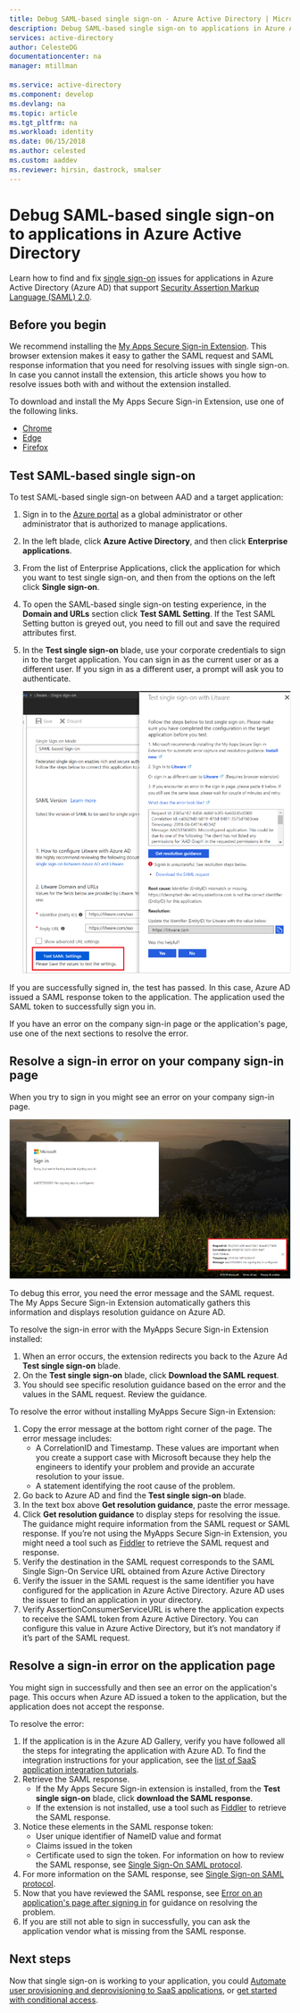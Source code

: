 ```yaml
---
title: Debug SAML-based single sign-on - Azure Active Directory | Microsoft Docs
description: Debug SAML-based single sign-on to applications in Azure Active Directory.
services: active-directory
author: CelesteDG
documentationcenter: na
manager: mtillman

ms.service: active-directory
ms.component: develop
ms.devlang: na
ms.topic: article
ms.tgt_pltfrm: na
ms.workload: identity
ms.date: 06/15/2018
ms.author: celested
ms.custom: aaddev
ms.reviewer: hirsin, dastrock, smalser
---
```


# Debug SAML-based single sign-on to applications in Azure Active Directory

Learn how to find and fix [single sign-on](../manage-apps/what-is-single-sign-on.md) issues for applications in Azure Active Directory (Azure AD) that support [Security Assertion Markup Language (SAML) 2.0](https://en.wikipedia.org/wiki/Security_Assertion_Markup_Language). 

## Before you begin
We recommend installing the [My Apps Secure Sign-in Extension](../user-help/active-directory-saas-access-panel-user-help.md#i-am-having-trouble-installing-the-my-apps-secure-sign-in-extension). This browser extension makes it easy to gather the SAML request and SAML response information that you need for resolving issues with single sign-on. In case you cannot install the extension, this article shows you how to resolve issues both with and without the extension installed.

To download and install the My Apps Secure Sign-in Extension, use one of the following links.

- [Chrome](https://go.microsoft.com/fwlink/?linkid=866367)
- [Edge](https://go.microsoft.com/fwlink/?linkid=845176)
- [Firefox](https://go.microsoft.com/fwlink/?linkid=866366)


## Test SAML-based single sign-on

To test SAML-based single sign-on between AAD and a target application:

1.	Sign in to the [Azure portal](https://portal.azure.com) as a global administrator or other administrator that is authorized to manage applications.
2.	In the left blade, click **Azure Active Directory**, and then click **Enterprise applications**. 
3.	From the list of Enterprise Applications, click the application for which you want to test single sign-on, and then from the options on the left click **Single sign-on**.
4.	To open the SAML-based single sign-on testing experience, in the **Domain and URLs** section click **Test SAML Setting**. If the Test SAML Setting button is greyed out, you need to fill out and save the required attributes first.
5.	In the **Test single sign-on** blade, use your corporate credentials to sign in to the target application. You can sign in as the current user or as a different user. If you sign in as a different user, a prompt will ask you to authenticate.

    ![Test SAML page](media/active-directory-saml-debugging/testing.png)


If you are successfully signed in, the test has passed. In this case, Azure AD issued a SAML response token to the application. The application used the SAML token to successfully sign you in.

If you have an error on the company sign-in page or the application's page, use one of the next sections to resolve the error.


## Resolve a sign-in error on your company sign-in page

When you try to sign in you might see an error on your company sign-in page. 

![Sign-in error](media/active-directory-saml-debugging/error.png)

To debug this error, you need the error message and the SAML request. The My Apps Secure Sign-in Extension automatically gathers this information and displays resolution guidance on Azure AD. 

To resolve the sign-in error with the MyApps Secure Sign-in Extension installed:

1.	When an error occurs, the extension redirects you back to the Azure Ad **Test single sign-on** blade. 
2.	On the **Test single sign-on** blade, click **Download the SAML request**. 
3.	You should see specific resolution guidance based on the error and the values in the SAML request. Review the guidance.

To resolve the error without installing MyApps Secure Sign-in Extension:

1. Copy the error message at the bottom right corner of the page. The error message includes:
    - A CorrelationID and Timestamp. These values are important when you create a support case with Microsoft because they help the engineers to identify your problem and provide an accurate resolution to your issue.
	- A statement identifying the root cause of the problem.
2.	Go back to Azure AD and find the **Test single sign-on** blade.
3.	In the text box above **Get resolution guidance**, paste the error message.
3.	Click **Get resolution guidance** to display steps for resolving the issue. The guidance might require information from the SAML request or SAML response. If you’re not using the  MyApps Secure Sign-in Extension, you might need a tool such as [Fiddler](http://www.telerik.com/fiddler) to retrieve the SAML request and response.
4.	Verify the destination in the SAML request corresponds to the SAML Single Sign-On Service URL obtained from Azure Active Directory
5.	Verify the issuer in the SAML request is the same identifier you have configured for the application in Azure Active Directory. Azure AD uses the issuer to find an application in your directory.
6.	Verify AssertionConsumerServiceURL is where the application expects to receive the SAML token from Azure Active Directory. You can configure this value in Azure Active Directory, but it’s not mandatory if it’s part of the SAML request.


## Resolve a sign-in error on the application page

You might sign in successfully and then see an error on the application's page. This occurs when Azure AD issued a token to the application, but the application does not accept the response.   

To resolve the error:

1. If the application is in the Azure AD Gallery, verify you have followed all the steps for integrating the application with Azure AD. To find the integration instructions for your application, see the [list of SaaS application integration tutorials](../saas-apps/tutorial-list.md).
2. Retrieve the SAML response.
    - If the My Apps Secure Sign-in extension is installed, from the **Test single sign-on** blade, click **download the SAML response**.
    - If the extension is not installed, use a tool such as [Fiddler](http://www.telerik.com/fiddler) to retrieve the SAML response. 
3. Notice these elements in the SAML response token:
    - User unique identifier of NameID value and format
    - Claims issued in the token
    - Certificate used to sign the token. For information on how to review the SAML response, see [Single Sign-On SAML protocol](active-directory-single-sign-on-protocol-reference.md).
4. For more information on the SAML response, see [Single Sign-on SAML protocol](active-directory-single-sign-on-protocol-reference.md).
5. Now that you have reviewed the SAML response, see [Error on an application's page after signing in](../application-sign-in-problem-application-error.md) for guidance on resolving the problem. 
6. If you are still not able to sign in successfully, you can ask the application vendor what is missing from the SAML response.


## Next steps
Now that single sign-on is working to your application, you could [Automate user provisioning and deprovisioning to SaaS applications](../active-directory-saas-app-provisioning.md), or [get started with conditional access](../active-directory-conditional-access-azure-portal-get-started.md).


